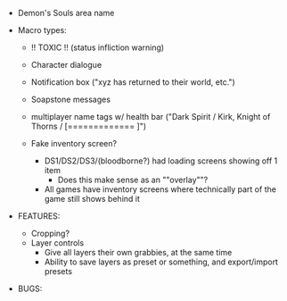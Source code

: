 
* Demon's Souls area name

* Macro types:
    * !! TOXIC !! (status infliction warning)
    * Character dialogue
    * Notification box ("xyz has returned to their world, etc.")
    * Soapstone messages
    * multiplayer name tags w/ health bar ("Dark Spirit / Kirk, Knight of Thorns / [=============   ]")

    * Fake inventory screen?
        * DS1/DS2/DS3/(bloodborne?) had loading screens showing off 1 item
            * Does this make sense as an ""overlay""?
        * All games have inventory screens where technically part of the game still shows behind it

* FEATURES:
    * Cropping?
    * Layer controls
        * Give all layers their own grabbies, at the same time
        * Ability to save layers as preset or something, and export/import presets

* BUGS:
